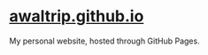 <h1><a href="awaltrip.github.io">awaltrip.github.io</a></h1>
<p>My personal website, hosted through GitHub Pages.</p>
